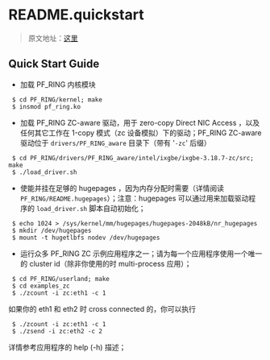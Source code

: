 # README.quickstart

> 原文地址：[这里](https://github.com/ntop/PF_RING/blob/dev/userland/examples_zc/README.quickstart)

Quick Start Guide
-----------------

- 加载 PF_RING 内核模块

```shell
 $ cd PF_RING/kernel; make
 $ insmod pf_ring.ko
```

- 加载 PF_RING ZC-aware 驱动，用于 zero-copy Direct NIC Access ，以及任何其它工作在 1-copy 模式（zc 设备模拟）下的驱动；PF_RING ZC-aware 驱动位于 `drivers/PF_RING_aware` 目录下（带有 '`-zc`' 后缀）

```
 $ cd PF_RING/drivers/PF_RING_aware/intel/ixgbe/ixgbe-3.18.7-zc/src; make
 $ ./load_driver.sh
```

- 使能并挂在足够的 hugepages ，因为内存分配时需要（详情阅读 `PF_RING/README.hugepages`）；注意：hugepages 可以通过用来加载驱动程序的 `load_driver.sh` 脚本自动初始化；

```
 $ echo 1024 > /sys/kernel/mm/hugepages/hugepages-2048kB/nr_hugepages
 $ mkdir /dev/hugepages
 $ mount -t hugetlbfs nodev /dev/hugepages
```

- 运行众多 PF_RING ZC 示例应用程序之一；请为每一个应用程序使用一个唯一的 cluster id（除非你使用的时 multi-process 应用）；

```
 $ cd PF_RING/userland; make
 $ cd examples_zc
 $ ./zcount -i zc:eth1 -c 1
```

如果你的 eth1 和 eth2 时 cross connected 的，你可以执行

```
 $ ./zcount -i zc:eth1 -c 1
 $ ./zsend -i zc:eth2 -c 2
```

详情参考应用程序的 help (-h) 描述；
